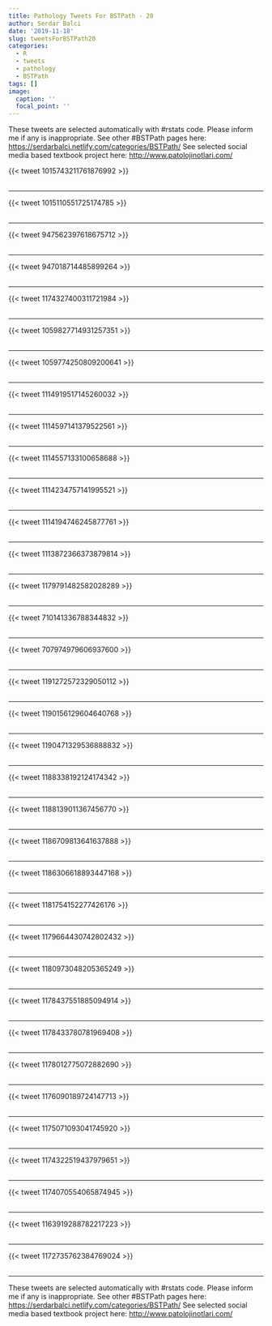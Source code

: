 ```yaml
---
title: Pathology Tweets For BSTPath - 20
author: Serdar Balci
date: '2019-11-18'
slug: tweetsForBSTPath20
categories:
  - R
  - tweets
  - pathology
  - BSTPath
tags: []
image:
  caption: ''
  focal_point: ''
---
```



These tweets are selected automatically with #rstats code. Please inform me if any is inappropriate.
See other #BSTPath pages here: https://serdarbalci.netlify.com/categories/BSTPath/ 
See selected social media based textbook project here: http://www.patolojinotlari.com/

{{< tweet 1015743211761876992 >}}
<br>
<br>
<hr>
{{< tweet 1015110551725174785 >}}
<br>
<br>
<hr>
{{< tweet 947562397618675712 >}}
<br>
<br>
<hr>
{{< tweet 947018714485899264 >}}
<br>
<br>
<hr>
{{< tweet 1174327400311721984 >}}
<br>
<br>
<hr>
{{< tweet 1059827714931257351 >}}
<br>
<br>
<hr>
{{< tweet 1059774250809200641 >}}
<br>
<br>
<hr>
{{< tweet 1114919517145260032 >}}
<br>
<br>
<hr>
{{< tweet 1114597141379522561 >}}
<br>
<br>
<hr>
{{< tweet 1114557133100658688 >}}
<br>
<br>
<hr>
{{< tweet 1114234757141995521 >}}
<br>
<br>
<hr>
{{< tweet 1114194746245877761 >}}
<br>
<br>
<hr>
{{< tweet 1113872366373879814 >}}
<br>
<br>
<hr>
{{< tweet 1179791482582028289 >}}
<br>
<br>
<hr>
{{< tweet 710141336788344832 >}}
<br>
<br>
<hr>
{{< tweet 707974979606937600 >}}
<br>
<br>
<hr>
{{< tweet 1191272572329050112 >}}
<br>
<br>
<hr>
{{< tweet 1190156129604640768 >}}
<br>
<br>
<hr>
{{< tweet 1190471329536888832 >}}
<br>
<br>
<hr>
{{< tweet 1188338192124174342 >}}
<br>
<br>
<hr>
{{< tweet 1188139011367456770 >}}
<br>
<br>
<hr>
{{< tweet 1186709813641637888 >}}
<br>
<br>
<hr>
{{< tweet 1186306618893447168 >}}
<br>
<br>
<hr>
{{< tweet 1181754152277426176 >}}
<br>
<br>
<hr>
{{< tweet 1179664430742802432 >}}
<br>
<br>
<hr>
{{< tweet 1180973048205365249 >}}
<br>
<br>
<hr>
{{< tweet 1178437551885094914 >}}
<br>
<br>
<hr>
{{< tweet 1178433780781969408 >}}
<br>
<br>
<hr>
{{< tweet 1178012775072882690 >}}
<br>
<br>
<hr>
{{< tweet 1176090189724147713 >}}
<br>
<br>
<hr>
{{< tweet 1175071093041745920 >}}
<br>
<br>
<hr>
{{< tweet 1174322519437979651 >}}
<br>
<br>
<hr>
{{< tweet 1174070554065874945 >}}
<br>
<br>
<hr>
{{< tweet 1163919288782217223 >}}
<br>
<br>
<hr>
{{< tweet 1172735762384769024 >}}
<br>
<br>
<hr>


These tweets are selected automatically with #rstats code. Please inform me if any is inappropriate.
See other #BSTPath pages here: https://serdarbalci.netlify.com/categories/BSTPath/ 
See selected social media based textbook project here: http://www.patolojinotlari.com/
